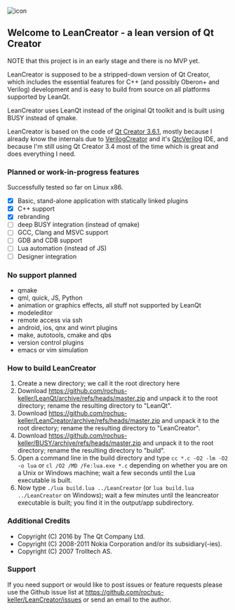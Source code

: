 ![icon](http://software.rochus-keller.ch/creator-logo-100x460.png)

## Welcome to LeanCreator - a lean version of Qt Creator

NOTE that this project is in an early stage and there is no MVP yet.

LeanCreator is supposed to be a stripped-down version of Qt Creator, which includes the essential features for C++ (and possibly Oberon+ and Verilog) development and is easy to build from source on all platforms supported by LeanQt.

LeanCreator uses LeanQt instead of the original Qt toolkit and is built using BUSY instead of qmake.

LeanCreator is based on the code of [Qt Creator 3.6.1](https://download.qt.io/archive/qtcreator/3.6/3.6.1/qt-creator-opensource-src-3.6.1.tar.gz), mostly because I already know the internals due to [VerilogCreator](https://github.com/rochus-keller/VerilogCreator/) and it's [QtcVerilog](https://github.com/rochus-keller/QtcVerilog/) IDE, and because I'm still using Qt Creator 3.4 most of the time which is great and does everything I need.

### Planned or work-in-progress features

Successfully tested so far on Linux x86.

- [x] Basic, stand-alone application with statically linked plugins
- [x] C++ support
- [x] rebranding
- [ ] deep BUSY integration (instead of qmake)
- [ ] GCC, Clang and MSVC support
- [ ] GDB and CDB support
- [ ] Lua automation (instead of JS)
- [ ] Designer integration

### No support planned

- qmake
- qml, quick, JS, Python
- animation or graphics effects, all stuff not supported by LeanQt
- modeleditor
- remote access via ssh
- android, ios, qnx and winrt plugins
- make, autotools, cmake and qbs 
- version control plugins
- emacs or vim simulation

### How to build LeanCreator

1. Create a new directory; we call it the root directory here
1. Download https://github.com/rochus-keller/LeanQt/archive/refs/heads/master.zip and unpack it to the root directory; rename the resulting directory to "LeanQt".
1. Download https://github.com/rochus-keller/LeanCreator/archive/refs/heads/master.zip and unpack it to the root directory; rename the resulting directory to "LeanCreator".
1. Download https://github.com/rochus-keller/BUSY/archive/refs/heads/master.zip and unpack it to the root directory; rename the resulting directory to "build".
1. Open a command line in the build directory and type `cc *.c -O2 -lm -O2 -o lua` or `cl /O2 /MD /Fe:lua.exe *.c` depending on whether you are on a Unix or Windows machine; wait a few seconds until the Lua executable is built.
1. Now type `./lua build.lua ../LeanCreator` (or `lua build.lua ../LeanCreator` on Windows); wait a few minutes until the leancreator executable is built; you find it in the output/app subdirectory.

### Additional Credits

- Copyright (C) 2016 by The Qt Company Ltd. 
- Copyright (C) 2008-2011 Nokia Corporation and/or its subsidiary(-ies).
- Copyright (C) 2007 Trolltech AS.

### Support

If you need support or would like to post issues or feature requests please use the Github issue list at https://github.com/rochus-keller/LeanCreator/issues or send an email to the author.

